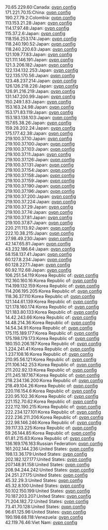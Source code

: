 70.65.229.60:Canada: [ovpn config](vpn/70_65_229_60.ovpn)  
171.221.70.15:China: [ovpn config](vpn/171_221_70_15.ovpn)  
190.27.79.2:Colombia: [ovpn config](vpn/190_27_79_2.ovpn)  
113.153.21.28:Japan: [ovpn config](vpn/113_153_21_28.ovpn)  
114.17.97.48:Japan: [ovpn config](vpn/114_17_97_48.ovpn)  
115.37.2.6:Japan: [ovpn config](vpn/115_37_2_6.ovpn)  
118.156.253.174:Japan: [ovpn config](vpn/118_156_253_174.ovpn)  
118.240.190.52:Japan: [ovpn config](vpn/118_240_190_52.ovpn)  
118.240.220.63:Japan: [ovpn config](vpn/118_240_220_63.ovpn)  
121.109.77.83:Japan: [ovpn config](vpn/121_109_77_83.ovpn)  
121.111.146.191:Japan: [ovpn config](vpn/121_111_146_191.ovpn)  
121.3.206.182:Japan: [ovpn config](vpn/121_3_206_182.ovpn)  
122.134.132.253:Japan: [ovpn config](vpn/122_134_132_253.ovpn)  
122.135.170.56:Japan: [ovpn config](vpn/122_135_170_56.ovpn)  
123.48.237.214:Japan: [ovpn config](vpn/123_48_237_214.ovpn)  
126.126.218.226:Japan: [ovpn config](vpn/126_126_218_226.ovpn)  
126.91.216.219:Japan: [ovpn config](vpn/126_91_216_219.ovpn)  
131.147.200.99:Japan: [ovpn config](vpn/131_147_200_99.ovpn)  
150.249.1.83:Japan: [ovpn config](vpn/150_249_1_83.ovpn)  
153.163.24.98:Japan: [ovpn config](vpn/153_163_24_98.ovpn)  
153.171.83.119:Japan: [ovpn config](vpn/153_171_83_119.ovpn)  
153.183.138.103:Japan: [ovpn config](vpn/153_183_138_103.ovpn)  
157.65.38.26:Japan: [ovpn config](vpn/157_65_38_26.ovpn)  
159.28.202.24:Japan: [ovpn config](vpn/159_28_202_24.ovpn)  
175.177.42.38:Japan: [ovpn config](vpn/175_177_42_38.ovpn)  
219.100.37.10:Japan: [ovpn config](vpn/219_100_37_10.ovpn)  
219.100.37.100:Japan: [ovpn config](vpn/219_100_37_100.ovpn)  
219.100.37.103:Japan: [ovpn config](vpn/219_100_37_103.ovpn)  
219.100.37.11:Japan: [ovpn config](vpn/219_100_37_11.ovpn)  
219.100.37.126:Japan: [ovpn config](vpn/219_100_37_126.ovpn)  
219.100.37.131:Japan: [ovpn config](vpn/219_100_37_131.ovpn)  
219.100.37.154:Japan: [ovpn config](vpn/219_100_37_154.ovpn)  
219.100.37.158:Japan: [ovpn config](vpn/219_100_37_158.ovpn)  
219.100.37.159:Japan: [ovpn config](vpn/219_100_37_159.ovpn)  
219.100.37.190:Japan: [ovpn config](vpn/219_100_37_190.ovpn)  
219.100.37.196:Japan: [ovpn config](vpn/219_100_37_196.ovpn)  
219.100.37.200:Japan: [ovpn config](vpn/219_100_37_200.ovpn)  
219.100.37.224:Japan: [ovpn config](vpn/219_100_37_224.ovpn)  
219.100.37.29:Japan: [ovpn config](vpn/219_100_37_29.ovpn)  
219.100.37.74:Japan: [ovpn config](vpn/219_100_37_74.ovpn)  
219.100.37.81:Japan: [ovpn config](vpn/219_100_37_81.ovpn)  
219.100.37.87:Japan: [ovpn config](vpn/219_100_37_87.ovpn)  
220.211.113.92:Japan: [ovpn config](vpn/220_211_113_92.ovpn)  
222.10.38.215:Japan: [ovpn config](vpn/222_10_38_215.ovpn)  
27.98.49.230:Japan: [ovpn config](vpn/27_98_49_230.ovpn)  
42.147.65.81:Japan: [ovpn config](vpn/42_147_65_81.ovpn)  
43.232.186.64:Japan: [ovpn config](vpn/43_232_186_64.ovpn)  
58.158.137.41:Japan: [ovpn config](vpn/58_158_137_41.ovpn)  
60.127.8.234:Japan: [ovpn config](vpn/60_127_8_234.ovpn)  
60.128.227.1:Japan: [ovpn config](vpn/60_128_227_1.ovpn)  
60.92.112.68:Japan: [ovpn config](vpn/60_92_112_68.ovpn)  
106.251.54.119:Korea Republic of: [ovpn config](vpn/106_251_54_119.ovpn)  
112.160.160.16:Korea Republic of: [ovpn config](vpn/112_160_160_16.ovpn)  
114.199.132.159:Korea Republic of: [ovpn config](vpn/114_199_132_159.ovpn)  
114.206.195.205:Korea Republic of: [ovpn config](vpn/114_206_195_205.ovpn)  
118.36.37.110:Korea Republic of: [ovpn config](vpn/118_36_37_110.ovpn)  
121.144.61.139:Korea Republic of: [ovpn config](vpn/121_144_61_139.ovpn)  
121.178.160.174:Korea Republic of: [ovpn config](vpn/121_178_160_174.ovpn)  
121.183.80.133:Korea Republic of: [ovpn config](vpn/121_183_80_133.ovpn)  
14.42.243.66:Korea Republic of: [ovpn config](vpn/14_42_243_66.ovpn)  
14.48.214.36:Korea Republic of: [ovpn config](vpn/14_48_214_36.ovpn)  
14.54.34.91:Korea Republic of: [ovpn config](vpn/14_54_34_91.ovpn)  
175.115.189.177:Korea Republic of: [ovpn config](vpn/175_115_189_177.ovpn)  
175.198.179.173:Korea Republic of: [ovpn config](vpn/175_198_179_173.ovpn)  
180.150.206.187:Korea Republic of: [ovpn config](vpn/180_150_206_187.ovpn)  
1.224.241.41:Korea Republic of: [ovpn config](vpn/1_224_241_41.ovpn)  
1.237.108.16:Korea Republic of: [ovpn config](vpn/1_237_108_16.ovpn)  
210.95.56.121:Korea Republic of: [ovpn config](vpn/210_95_56_121.ovpn)  
211.106.142.253:Korea Republic of: [ovpn config](vpn/211_106_142_253.ovpn)  
211.202.92.13:Korea Republic of: [ovpn config](vpn/211_202_92_13.ovpn)  
211.245.187.167:Korea Republic of: [ovpn config](vpn/211_245_187_167.ovpn)  
218.234.136.200:Korea Republic of: [ovpn config](vpn/218_234_136_200.ovpn)  
218.49.104.26:Korea Republic of: [ovpn config](vpn/218_49_104_26.ovpn)  
220.116.154.6:Korea Republic of: [ovpn config](vpn/220_116_154_6.ovpn)  
220.95.102.36:Korea Republic of: [ovpn config](vpn/220_95_102_36.ovpn)  
221.152.70.62:Korea Republic of: [ovpn config](vpn/221_152_70_62.ovpn)  
222.112.190.215:Korea Republic of: [ovpn config](vpn/222_112_190_215.ovpn)  
222.234.127.101:Korea Republic of: [ovpn config](vpn/222_234_127_101.ovpn)  
222.236.211.206:Korea Republic of: [ovpn config](vpn/222_236_211_206.ovpn)  
222.98.146.246:Korea Republic of: [ovpn config](vpn/222_98_146_246.ovpn)  
39.117.33.225:Korea Republic of: [ovpn config](vpn/39_117_33_225.ovpn)  
59.26.144.85:Korea Republic of: [ovpn config](vpn/59_26_144_85.ovpn)  
61.81.215.63:Korea Republic of: [ovpn config](vpn/61_81_215_63.ovpn)  
136.169.176.163:Russian Federation: [ovpn config](vpn/136_169_176_163.ovpn)  
161.202.144.236:United States: [ovpn config](vpn/161_202_144_236.ovpn)  
198.13.36.179:United States: [ovpn config](vpn/198_13_36_179.ovpn)  
202.182.127.177:United States: [ovpn config](vpn/202_182_127_177.ovpn)  
207.148.91.158:United States: [ovpn config](vpn/207_148_91_158.ovpn)  
208.94.244.242:United States: [ovpn config](vpn/208_94_244_242.ovpn)  
24.251.27.175:United States: [ovpn config](vpn/24_251_27_175.ovpn)  
45.32.29.3:United States: [ovpn config](vpn/45_32_29_3.ovpn)  
45.32.8.100:United States: [ovpn config](vpn/45_32_8_100.ovpn)  
50.102.150.199:United States: [ovpn config](vpn/50_102_150_199.ovpn)  
70.187.203.207:United States: [ovpn config](vpn/70_187_203_207.ovpn)  
71.204.182.72:United States: [ovpn config](vpn/71_204_182_72.ovpn)  
73.41.70.128:United States: [ovpn config](vpn/73_41_70_128.ovpn)  
96.61.125.96:United States: [ovpn config](vpn/96_61_125_96.ovpn)  
190.198.68.118:Venezuela: [ovpn config](vpn/190_198_68_118.ovpn)  
42.119.76.46:Viet Nam: [ovpn config](vpn/42_119_76_46.ovpn)  
